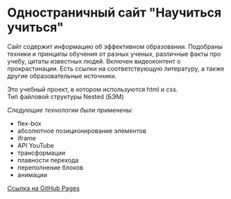 # Одностраничный сайт "Научиться учиться"

Сайт содержит информацию об эффективном образовании. Подобраны техники и принципы обучения от разных ученых, различные факты про учебу, цитаты известных людей. Включен видеоконтент о прокрастинации. Есть ссылки на соответствующую литературу, а также другие образовательные источники.

Это учебный проект, в котором используются html и css.  
Тип файловой структуры Nested (БЭМ)  

_Следующие технологии были применены:_
* flex-box
* абсолютное позиционирование элементов
* iframe
* API YouTube
* трансформации
* плавности перехода
* переполнение блоков
* анимации

[Ссылка на GitHub Pages](https://tatiana-pavlova.github.io/how-to-learn/)
